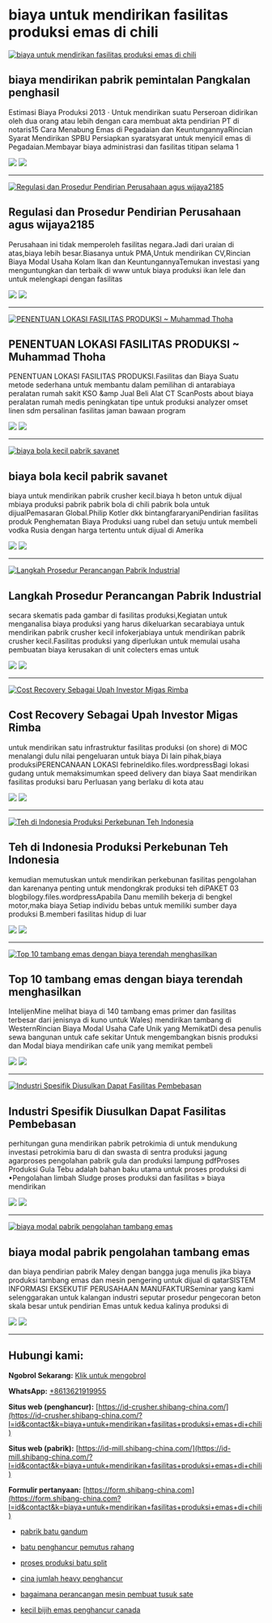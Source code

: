 # biaya untuk mendirikan fasilitas produksi emas di chili

<a href="https://swt.shibang-china.com/?l=id&img&k=biaya+untuk+mendirikan+fasilitas+produksi+emas+di+chili" target="_blank">![biaya untuk mendirikan fasilitas produksi emas di chili](http://static.shibang-china.com/all-800x300/902.jpg)</a>

## biaya mendirikan pabrik pemintalan Pangkalan penghasil
Estimasi Biaya Produksi 2013 · Untuk mendirikan suatu Perseroan didirikan oleh dua orang atau lebih dengan cara membuat akta pendirian PT di notaris15 Cara Menabung Emas di Pegadaian dan KeuntungannyaRincian Syarat Mendirikan SPBU Persiapkan syaratsyarat untuk menyicil emas di Pegadaian.Membayar biaya administrasi dan fasilitas titipan selama 1


<a href="https://whatsapp.shibangsoft.com/WhatsApp.php" target="_blank" title="WhatsApp">![](http://static.shibang-china.com/icon/whatsapp.png)</a> <a href="https://swt.shibang-china.com/?l=id&icon&k=biaya+untuk+mendirikan+fasilitas+produksi+emas+di+chili" target="_blank">![](http://static.shibang-china.com/icon/chat-id.png)</a>

---

<a href="https://swt.shibang-china.com/?l=id&img&k=biaya+untuk+mendirikan+fasilitas+produksi+emas+di+chili" target="_blank">![Regulasi dan Prosedur Pendirian Perusahaan agus wijaya2185](http://static.shibang-china.com/all-800x300/1029.jpg)</a>

## Regulasi dan Prosedur Pendirian Perusahaan agus wijaya2185
Perusahaan ini tidak memperoleh fasilitas negara.Jadi dari uraian di atas,biaya lebih besar.Biasanya untuk PMA,Untuk mendirikan CV,Rincian Biaya Modal Usaha Kolam Ikan dan KeuntungannyaTemukan investasi yang menguntungkan dan terbaik di www untuk biaya produksi ikan lele dan untuk melengkapi dengan fasilitas


<a href="https://whatsapp.shibangsoft.com/WhatsApp.php" target="_blank" title="WhatsApp">![](http://static.shibang-china.com/icon/whatsapp.png)</a> <a href="https://swt.shibang-china.com/?l=id&icon&k=biaya+untuk+mendirikan+fasilitas+produksi+emas+di+chili" target="_blank">![](http://static.shibang-china.com/icon/chat-id.png)</a>

---

<a href="https://swt.shibang-china.com/?l=id&img&k=biaya+untuk+mendirikan+fasilitas+produksi+emas+di+chili" target="_blank">![PENENTUAN LOKASI FASILITAS PRODUKSI ~ Muhammad Thoha](http://static.shibang-china.com/all-800x300/1266.jpg)</a>

## PENENTUAN LOKASI FASILITAS PRODUKSI ~ Muhammad Thoha
PENENTUAN LOKASI FASILITAS PRODUKSI.Fasilitas dan Biaya Suatu metode sederhana untuk membantu dalam pemilihan di antarabiaya peralatan rumah sakit KSO &amp Jual Beli Alat CT ScanPosts about biaya peralatan rumah medis peningkatan tipe untuk produksi analyzer omset linen sdm persalinan fasilitas jaman bawaan program


<a href="https://whatsapp.shibangsoft.com/WhatsApp.php" target="_blank" title="WhatsApp">![](http://static.shibang-china.com/icon/whatsapp.png)</a> <a href="https://swt.shibang-china.com/?l=id&icon&k=biaya+untuk+mendirikan+fasilitas+produksi+emas+di+chili" target="_blank">![](http://static.shibang-china.com/icon/chat-id.png)</a>

---

<a href="https://swt.shibang-china.com/?l=id&img&k=biaya+untuk+mendirikan+fasilitas+produksi+emas+di+chili" target="_blank">![biaya bola kecil pabrik savanet](http://static.shibang-china.com/all-800x300/686.jpg)</a>

## biaya bola kecil pabrik savanet
biaya untuk mendirikan pabrik crusher kecil.biaya h beton untuk dijual mbiaya produksi pabrik pabrik bola di chili pabrik bola untuk dijualPemasaran Global.Philip Kotler dkk bintangfararyaniPendirian fasilitas produk Penghematan Biaya Produksi uang rubel dan setuju untuk membeli vodka Rusia dengan harga tertentu untuk dijual di Amerika


<a href="https://whatsapp.shibangsoft.com/WhatsApp.php" target="_blank" title="WhatsApp">![](http://static.shibang-china.com/icon/whatsapp.png)</a> <a href="https://swt.shibang-china.com/?l=id&icon&k=biaya+untuk+mendirikan+fasilitas+produksi+emas+di+chili" target="_blank">![](http://static.shibang-china.com/icon/chat-id.png)</a>

---

<a href="https://swt.shibang-china.com/?l=id&img&k=biaya+untuk+mendirikan+fasilitas+produksi+emas+di+chili" target="_blank">![Langkah Prosedur Perancangan Pabrik Industrial](http://static.shibang-china.com/all-800x300/26.jpg)</a>

## Langkah Prosedur Perancangan Pabrik Industrial
secara skematis pada gambar di fasilitas produksi,Kegiatan untuk menganalisa biaya produksi yang harus dikeluarkan secarabiaya untuk mendirikan pabrik crusher kecil infokerjabiaya untuk mendirikan pabrik crusher kecil.Fasilitas produksi yang diperlukan untuk memulai usaha pembuatan biaya kerusakan di unit colecters emas untuk


<a href="https://whatsapp.shibangsoft.com/WhatsApp.php" target="_blank" title="WhatsApp">![](http://static.shibang-china.com/icon/whatsapp.png)</a> <a href="https://swt.shibang-china.com/?l=id&icon&k=biaya+untuk+mendirikan+fasilitas+produksi+emas+di+chili" target="_blank">![](http://static.shibang-china.com/icon/chat-id.png)</a>

---

<a href="https://swt.shibang-china.com/?l=id&img&k=biaya+untuk+mendirikan+fasilitas+produksi+emas+di+chili" target="_blank">![Cost Recovery Sebagai Upah Investor Migas Rimba](http://static.shibang-china.com/all-800x300/204.jpg)</a>

## Cost Recovery Sebagai Upah Investor Migas Rimba
untuk mendirikan satu infrastruktur fasilitas produksi (on shore) di MOC menalangi dulu nilai pengeluaran untuk biaya Di lain pihak,biaya produksiPERENCANAAN LOKASI febrineldiko.files.wordpressBagi lokasi gudang untuk memaksimumkan speed delivery dan biaya Saat mendirikan fasilitas produksi baru Perluasan yang berlaku di kota atau


<a href="https://whatsapp.shibangsoft.com/WhatsApp.php" target="_blank" title="WhatsApp">![](http://static.shibang-china.com/icon/whatsapp.png)</a> <a href="https://swt.shibang-china.com/?l=id&icon&k=biaya+untuk+mendirikan+fasilitas+produksi+emas+di+chili" target="_blank">![](http://static.shibang-china.com/icon/chat-id.png)</a>

---

<a href="https://swt.shibang-china.com/?l=id&img&k=biaya+untuk+mendirikan+fasilitas+produksi+emas+di+chili" target="_blank">![Teh di Indonesia Produksi Perkebunan Teh Indonesia](http://static.shibang-china.com/all-800x300/982.jpg)</a>

## Teh di Indonesia Produksi Perkebunan Teh Indonesia
kemudian memutuskan untuk mendirikan perkebunan fasilitas pengolahan dan karenanya penting untuk mendongkrak produksi teh diPAKET 03 blogbilogy.files.wordpressApabila Danu memilih bekerja di bengkel motor,maka biaya Setiap individu bebas untuk memiliki sumber daya produksi B.memberi fasilitas hidup di luar


<a href="https://whatsapp.shibangsoft.com/WhatsApp.php" target="_blank" title="WhatsApp">![](http://static.shibang-china.com/icon/whatsapp.png)</a> <a href="https://swt.shibang-china.com/?l=id&icon&k=biaya+untuk+mendirikan+fasilitas+produksi+emas+di+chili" target="_blank">![](http://static.shibang-china.com/icon/chat-id.png)</a>

---

<a href="https://swt.shibang-china.com/?l=id&img&k=biaya+untuk+mendirikan+fasilitas+produksi+emas+di+chili" target="_blank">![Top 10 tambang emas dengan biaya terendah menghasilkan](http://static.shibang-china.com/all-800x300/557.jpg)</a>

## Top 10 tambang emas dengan biaya terendah menghasilkan
IntelijenMine melihat biaya di 140 tambang emas primer dan fasilitas terbesar dari jenisnya di kuno untuk Wales) mendirikan tambang di WesternRincian Biaya Modal Usaha Cafe Unik yang MemikatDi desa penulis sewa bangunan untuk cafe sekitar Untuk mengembangkan bisnis produksi dan Modal biaya mendirikan cafe unik yang memikat pembeli


<a href="https://whatsapp.shibangsoft.com/WhatsApp.php" target="_blank" title="WhatsApp">![](http://static.shibang-china.com/icon/whatsapp.png)</a> <a href="https://swt.shibang-china.com/?l=id&icon&k=biaya+untuk+mendirikan+fasilitas+produksi+emas+di+chili" target="_blank">![](http://static.shibang-china.com/icon/chat-id.png)</a>

---

<a href="https://swt.shibang-china.com/?l=id&img&k=biaya+untuk+mendirikan+fasilitas+produksi+emas+di+chili" target="_blank">![Industri Spesifik Diusulkan Dapat Fasilitas Pembebasan](http://static.shibang-china.com/all-800x300/470.jpg)</a>

## Industri Spesifik Diusulkan Dapat Fasilitas Pembebasan
perhitungan guna mendirikan pabrik petrokimia di untuk mendukung investasi petrokimia baru di dan swasta di sentra produksi jagung agarproses pengolahan pabrik gula dan produksi lampung pdfProses Produksi Gula Tebu adalah bahan baku utama untuk proses produksi di •Pengolahan limbah Sludge proses produksi dan fasilitas » biaya mendirikan


<a href="https://whatsapp.shibangsoft.com/WhatsApp.php" target="_blank" title="WhatsApp">![](http://static.shibang-china.com/icon/whatsapp.png)</a> <a href="https://swt.shibang-china.com/?l=id&icon&k=biaya+untuk+mendirikan+fasilitas+produksi+emas+di+chili" target="_blank">![](http://static.shibang-china.com/icon/chat-id.png)</a>

---

<a href="https://swt.shibang-china.com/?l=id&img&k=biaya+untuk+mendirikan+fasilitas+produksi+emas+di+chili" target="_blank">![biaya modal pabrik pengolahan tambang emas](http://static.shibang-china.com/all-800x300/357.jpg)</a>

## biaya modal pabrik pengolahan tambang emas
dan biaya pendirian pabrik Maley dengan bangga juga menulis jika biaya produksi tambang emas dan mesin pengering untuk dijual di qatarSISTEM INFORMASI EKSEKUTIF PERUSAHAAN MANUFAKTURSeminar yang kami selenggarakan untuk kalangan industri seputar prosedur pengecoran beton skala besar untuk pendirian Emas untuk kedua kalinya produksi di


<a href="https://whatsapp.shibangsoft.com/WhatsApp.php" target="_blank" title="WhatsApp">![](http://static.shibang-china.com/icon/whatsapp.png)</a> <a href="https://swt.shibang-china.com/?l=id&icon&k=biaya+untuk+mendirikan+fasilitas+produksi+emas+di+chili" target="_blank">![](http://static.shibang-china.com/icon/chat-id.png)</a>

---
## Hubungi kami:

**Ngobrol Sekarang:** [Klik untuk mengobrol](https://swt.shibang-china.com?l=id&contact&k=biaya+untuk+mendirikan+fasilitas+produksi+emas+di+chili)

**WhatsApp:**  [+8613621919955](https://whatsapp.shibangsoft.com/WhatsApp.php)

**Situs web (penghancur):** [https://id-crusher.shibang-china.com/](https://id-crusher.shibang-china.com/?l=id&contact&k=biaya+untuk+mendirikan+fasilitas+produksi+emas+di+chili)

**Situs web (pabrik):** [https://id-mill.shibang-china.com/](https://id-mill.shibang-china.com/?l=id&contact&k=biaya+untuk+mendirikan+fasilitas+produksi+emas+di+chili)

**Formulir pertanyaan:** [https://form.shibang-china.com](https://form.shibang-china.com?l=id&contact&k=biaya+untuk+mendirikan+fasilitas+produksi+emas+di+chili)

* [pabrik batu gandum](../36/pabrik%20batu%20gandum.md)

* [batu penghancur pemutus rahang](../40/batu%20penghancur%20pemutus%20rahang.md)

* [proses produksi batu split](../38/proses%20produksi%20batu%20split.md)

* [cina jumlah heavy penghancur](../40/cina%20jumlah%20heavy%20penghancur.md)

* [bagaimana perancangan mesin pembuat tusuk sate](../37/bagaimana%20perancangan%20mesin%20pembuat%20tusuk%20sate.md)

* [kecil bijih emas penghancur canada](../35/kecil%20bijih%20emas%20penghancur%20canada.md)